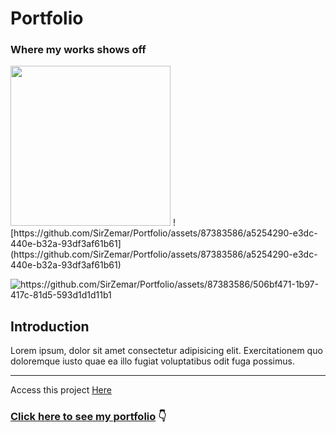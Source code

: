 <h1><name>Portfolio</name></h1>
<h3> Where my works shows off </h3>

<!-- <logo>{{logoUrl}}</logo> -->
<img src="https://github.com/SirZemar/Portfolio/assets/87383586/a5254290-e3dc-440e-b32a-93df3af61b61" width="256px"/>
![<logo>https://github.com/SirZemar/Portfolio/assets/87383586/a5254290-e3dc-440e-b32a-93df3af61b61</logo>](https://github.com/SirZemar/Portfolio/assets/87383586/a5254290-e3dc-440e-b32a-93df3af61b61)

![<image>https://github.com/SirZemar/Portfolio/assets/87383586/506bf471-1b97-417c-81d5-593d1d1d11b1</image>](https://github.com/SirZemar/Portfolio/assets/87383586/506bf471-1b97-417c-81d5-593d1d1d11b1)

<h2> Introduction </h2>
<p><description>Lorem ipsum, dolor sit amet consectetur adipisicing elit. Exercitationem quo doloremque iusto quae ea illo fugiat voluptatibus odit fuga possimus.</description></p>

<hr>
Access this project <a href="{{websiteUrl}}" target="_blank" website="<website>{{websiteUrl}}</website>" >Here</a>

### <a href="https://sage-cendol-c74a7f.netlify.app/about" target="_blank">Click here to see my portfolio</a> :point_down:
